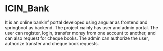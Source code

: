 # ICIN_Bank
It is an online bankinf portal developed using angular as frontend and springboot as backend. The project mainly has user and admin portal. The user can register, login, transfer money from one account to another, and can also request for cheque books. The admin can authorize the user, authorize transfer and cheque book requests.
